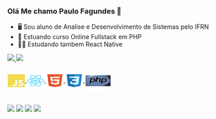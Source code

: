 ### Olá Me chamo Paulo Fagundes 👋

- 🖥️ Sou aluno de Analise e Desenvolvimento de Sistemas pelo IFRN
- 🤖  Estuando curso Online Fullstack em PHP
- 🧑‍💻 Estudando tambem React Native

<div>
  <a href="https://github.com/paulo0264">
  <img height="180em" src="https://github-readme-stats.vercel.app/api?username=paulo0264&show_icons=true&theme=dracula&include_all_commits=true&count_private=true"/>               
  <img height="180em" src="https://github-readme-stats.vercel.app/api/top-langs/?username=paulo0264&layout=compact&langs_count=7&theme=dracula"/>
</div>
  
  <div style="display: inline_block"><br>
  <img align="center" alt="Js" height="30" width="40" src="https://raw.githubusercontent.com/devicons/devicon/master/icons/javascript/javascript-plain.svg">
  <img align="center" alt="React" height="30" width="40" src="https://raw.githubusercontent.com/devicons/devicon/master/icons/react/react-original.svg">
  <img align="center" alt="HTML" height="30" width="40" src="https://raw.githubusercontent.com/devicons/devicon/master/icons/html5/html5-original.svg">
  <img align="center" alt="CSS" height="30" width="40" src="https://raw.githubusercontent.com/devicons/devicon/master/icons/css3/css3-original.svg">
  <img align="center" alt="php" height="50" width="60" src="https://raw.githubusercontent.com/devicons/devicon/master/icons/php/php-original.svg">
 
</div>
  
  ##
  
  <div>
    

  <a href="https://instagram.com/fagundes_musico" target="_blank"><img src="https://img.shields.io/badge/-Instagram-%23E4405F?style=for-the-badge&logo=instagram&logoColor=white" target="_blank"></a>
 <a href="https://discord.gg/fagundesmusico#3921" target="_blank"><img src="https://img.shields.io/badge/Discord-7289DA?style=for-the-badge&logo=discord&logoColor=white" target="_blank"></a> 
  <a href = "mailto:paulofagundesmusico184@gmail.com"><img src="https://img.shields.io/badge/-Gmail-%23333?style=for-the-badge&logo=gmail&logoColor=white" target="_blank"></a>
  <a href="https://www.linkedin.com/in/paulo-fagundes-3818901aa" target="_blank"><img src="https://img.shields.io/badge/-LinkedIn-%230077B5?style=for-the-badge&logo=linkedin&logoColor=white" target="_blank"></a> 
    
  </div>
